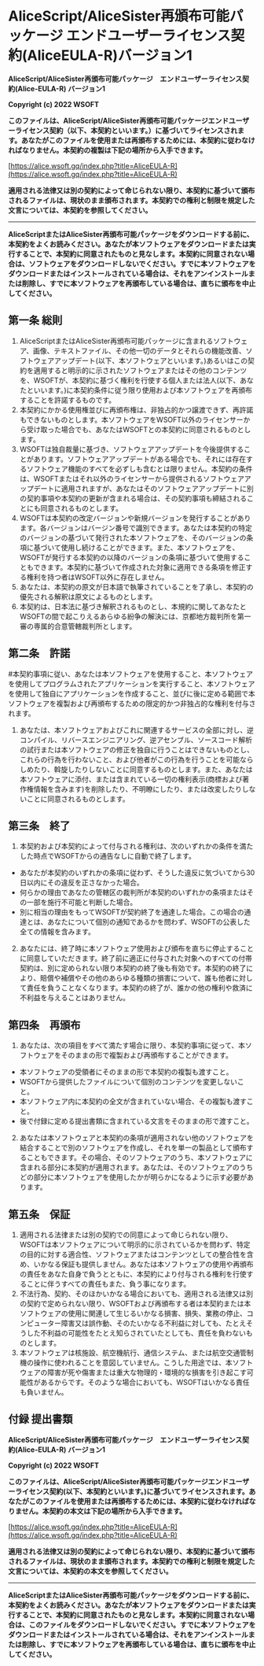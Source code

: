 # AliceScript/AliceSister再頒布可能パッケージ エンドユーザーライセンス契約(AliceEULA-R)バージョン1

**AliceScript/AliceSister再頒布可能パッケージ　エンドユーザーライセンス契約(Alice-EULA-R) バージョン1**

**Copyright (c) 2022 WSOFT**

**このファイルは、AliceScript/AliceSister再頒布可能パッケージエンドユーザーライセンス契約（以下、本契約といいます。）に基づいてライセンスされます。あなたがこのファイルを使用または再頒布するためには、本契約に従わなければなりません。本契約の複製は下記の場所から入手できます。**

[https://alice.wsoft.gq/index.php?title=AliceEULA-R](https://alice.wsoft.gq/index.php?title=AliceEULA-R)

**適用される法律又は別の契約によって命じられない限り、本契約に基づいて頒布されるファイルは、現状のまま頒布されます。本契約での権利と制限を規定した文言については、本契約を参照してください。**

---

**AliceScriptまたはAliceSister再頒布可能パッケージをダウンロードする前に、本契約をよくお読みください。あなたが本ソフトウェアをダウンロードまたは実行することで、本契約に同意されたものと見なします。本契約に同意されない場合は、ソフトウェアをダウンロードしないでください。すでに本ソフトウェアをダウンロードまたはインストールされている場合は、それをアンインストールまたは削除し、すでに本ソフトウェアを再頒布している場合は、直ちに頒布を中止してください。**

## 第一条 総則
1. AliceScriptまたはAliceSister再頒布可能パッケージに含まれるソフトウェア、画像、テキストファイル、その他一切のデータとそれらの機能改善、ソフトウェアアップデート(以下、本ソフトウェアといいます。)あるいはこの契約を適用すると明示的に示されたソフトウェアまたはその他のコンテンツを、WSOFTが、本契約に基づく権利を行使する個人または法人(以下、あなたといいます。)に本契約条件に従う限り使用および本ソフトウェアを再頒布することを許諾するものです。
1. 本契約にかかる使用権並びに再頒布権は、非独占的かつ譲渡できず、再許諾もできないものとします。本ソフトウェアをWSOFT以外のライセンサーから受け取った場合でも、あなたはWSOFTとの本契約に同意されるものとします。
1. WSOFTは独自裁量に基づき、ソフトウェアアップデートを今後提供することがあります。ソフトウェアアップデートがある場合でも、それには存在するソフトウェア機能のすべてを必ずしも含むとは限りません。本契約の条件は、WSOFTまたはそれ以外のライセンサーから提供されるソフトウェアアップデートに適用されますが、あなたはそのソフトウェアアップデートに別の契約事項や本契約の更新が含まれる場合は、その契約事項も締結されることにも同意されるものとします。
1. WSOFTは本契約の改定バージョンや新規バージョンを発行することがあります。各バージョンはバージン番号で識別できます。あなたは本契約の特定のバージョンの基づいて発行された本ソフトウェアを、そのバージョンの条項に基づいて使用し続けることができます。また、本ソフトウェアを、WSOFTが発行する本契約の以降のバージョンの条項に基づいて使用することもできます。本契約に基づいて作成された対象に適用できる条項を修正する権利を持つ者はWSOFT以外に存在しません。
1. あなたは、本契約の原文が日本語で執筆されていることを了承し、本契約の優先される解釈は原文によるものとします。
1. 本契約は、日本法に基づき解釈されるものとし、本規約に関してあなたとWSOFTの間で起こりえるあらゆる紛争の解決には、京都地方裁判所を第一審の専属的合意管轄裁判所とします。
## 第二条　許諾
#本契約事項に従い、あなたは本ソフトウェアを使用すること、本ソフトウェアを使用してプログラムされたアプリケーションを実行すること、本ソフトウェアを使用して独自にアプリケーションを作成すること、並びに後に定める範囲で本ソフトウェアを複製および再頒布するための限定的かつ非独占的な権利を付与されます。
1. あなたは、本ソフトウェアおよびこれに関連するサービスの全部に対し、逆コンパイル、リバースエンジニアリング、逆アセンブル、ソースコード解析の試行または本ソフトウェアの修正を独自に行うことはできないものとし、これらの行為を行わないこと、および他者がこの行為を行うことを可能ならしめたり、斡旋したりしないことに同意するものとします。また、あなたは本ソフトウェアに添付、または含まれている一切の権利表示(商標および著作権情報を含みます)を削除したり、不明瞭にしたり、または改変したりしないことに同意されるものとします。
## 第三条　終了
1. 本契約および本契約によって付与される権利は、次のいずれかの条件を満たした時点でWSOFTからの通告なしに自動で終了します。
 - あなたが本契約のいずれかの条項に従わず、そうした違反に気づいてから30日以内にその違反を正さなかった場合。
 - 何らかの理由であなたの管轄区の裁判所が本契約のいずれかの条項またはその一部を施行不可能と判断した場合。
 - 別に相当の理由をもってWSOFTが契約終了を通達した場合。この場合の通達とは、あなたについて個別の通知であるかを問わず、WSOFTの公表した全ての情報を含みます。
2. あなたには、終了時に本ソフトウェア使用および頒布を直ちに停止することに同意していただきます。終了前に適正に付与された対象へのすべての付帯契約は、別に定められない限り本契約の終了後も有効です。本契約の終了により、賠償や補償やその他のあらゆる種類の損害について、誰も他者に対して責任を負うことなくなります。本契約の終了が、誰かの他の権利や救済に不利益を与えることはありません。
## 第四条　再頒布
1. あなたは、次の項目をすべて満たす場合に限り、本契約事項に従って、本ソフトウェアをそのままの形で複製および再頒布することができます。
 - 本ソフトウェアの受領者にそのままの形で本契約の複製も渡すこと。
 - WSOFTから提供したファイルについて個別のコンテンツを変更しないこと。
 - 本ソフトウェア内に本契約の全文が含まれていない場合、その複製も渡すこと。
 - 後で付録に定める提出書類に含まれている文言をそのままの形で渡すこと。
2. あなたは本ソフトウェアと本契約の条項が適用されない他のソフトウェアを結合することで別のソフトウェアを作成し、それを単一の製品として頒布することもできます。その場合、そのソフトウェアのうち、本ソフトウェアに含まれる部分に本契約が適用されます。あなたは、そのソフトウェアのうちどの部分に本ソフトウェアを使用したかが明らかになるように示す必要があります。

## 第五条　保証
1. 適用される法律または別の契約での同意によって命じられない限り、WSOFTは本ソフトウェアについて明示的に示されているかを問わず、特定の目的に対する適合性、ソフトウェアまたはコンテンツとしての整合性を含め、いかなる保証も提供しません。あなたは本ソフトウェアの使用や再頒布の責任をあなた自身で負うとともに、本契約により付与される権利を行使することに伴うすべての責任もまた、負う事になります。
1. 不法行為、契約、そのほかいかなる場合においても、適用される法律又は別の契約で定められない限り、WSOFTおよび再頒布する者は本契約または本ソフトウェアの使用に関連して生じるいかなる損害、損失、業務の停止、コンピューター障害又は誤作動、そのたいかなる不利益に対しても、たとえそうした不利益の可能性をたとえ知らされていたとしても、責任を負わないものとします。
1. 本ソフトウェアは核施設、航空機航行、通信システム、または航空交通管制機の操作に使われることを意図していません。こうした用途では、本ソフトウェアの障害が死や傷害または重大な物理的・環境的な損害を引き起こす可能性があるからです。そのような場合においても、WSOFTはいかなる責任も負いません。
## 付録 提出書類
**AliceScript/AliceSister再頒布可能パッケージ　エンドユーザーライセンス契約(Alice-EULA-R) バージョン1**

**Copyright (c) 2022 WSOFT**

**このファイルは、AliceScript/AliceSister再頒布可能パッケージエンドユーザーライセンス契約(以下、本契約といいます。)に基づいてライセンスされます。あなたがこのファイルを使用または再頒布するためには、本契約に従わなければなりません。本契約の本文は下記の場所から入手できます。**

  [https://alice.wsoft.gq/index.php?title=AliceEULA-R](https://alice.wsoft.gq/index.php?title=AliceEULA-R)

**適用される法律又は別の契約によって命じられない限り、本契約に基づいて頒布されるファイルは、現状のまま頒布されます。本契約での権利と制限を規定した文言については、本契約の本文を参照してください。**

---

**AliceScriptまたはAliceSister再頒布可能パッケージをダウンロードする前に、本契約をよくお読みください。あなたが本ソフトウェアをダウンロードまたは実行することで、本契約に同意されたものと見なします。本契約に同意されない場合は、このファイルをダウンロードしないでください。すでに本ソフトウェアをダウンロードまたはインストールされている場合は、それをアンインストールまたは削除し、すでに本ソフトウェアを再頒布している場合は、直ちに頒布を中止してください。**
